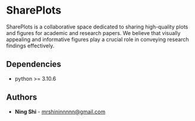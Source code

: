 # SharePlots
SharePlots is a collaborative space dedicated to sharing high-quality plots and figures for academic and research papers. We believe that visually appealing and informative figures play a crucial role in conveying research findings effectively.

## Dependencies
+ python >= 3.10.6

## Authors
* **Ning Shi** - mrshininnnnn@gmail.com
